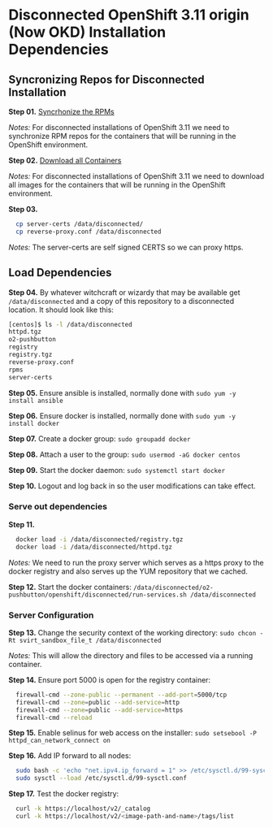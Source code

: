 # Disconnected OpenShift 3.11 origin (Now OKD) Installation Dependencies


## Syncronizing Repos for Disconnected Installation

**Step 01.** [Syncrhonize the RPMs](./repo-sync)

*Notes:* For disconnected installations of OpenShift 3.11 we need to synchronize RPM repos for the containers that will be running in the OpenShift environment.

**Step 02.** [Download all Containers](./containers)

*Notes:* For disconnected installations of OpenShift 3.11 we need to download all images for the containers that will be running in the OpenShift environment. 

**Step 03.**
```bash
  cp server-certs /data/disconnected/
  cp reverse-proxy.conf /data/disconnected
```

*Notes:* The server-certs are self signed CERTS so we can proxy https.


## Load Dependencies

**Step 04.** By whatever witchcraft or wizardy that may be available get `/data/disconnected` and a copy of this repository to a disconnected location. It should look like this:
```bash
[centos]$ ls -l /data/disconnected
httpd.tgz
o2-pushbutton
registry
registry.tgz
reverse-proxy.conf
rpms
server-certs
```

**Step 05.** Ensure ansible is installed, normally done with `sudo yum -y install ansible`

**Step 06.** Ensure docker is installed, normally done with `sudo yum -y install docker`

**Step 07.** Create a docker group: `sudo groupadd docker`

**Step 08.** Attach a user to the group: `sudo usermod -aG docker centos`

**Step 09.** Start the docker daemon: `sudo systemctl start docker`

**Step 10.** Logout and log back in so the user modifications can take effect. 


### Serve out dependencies

**Step 11.**
```bash
  docker load -i /data/disconnected/registry.tgz
  docker load -i /data/disconnected/httpd.tgz
```

*Notes:* We need to run the proxy server which serves as a https proxy to the docker registry and also serves up the YUM repository that we cached.

**Step 12.** Start the docker containers: `/data/disconnected/o2-pushbutton/openshift/disconnected/run-services.sh /data/disconnected`


### Server Configuration

**Step 13.** Change the security context of the working directory: `sudo chcon -Rt svirt_sandbox_file_t /data/disconnected`

*Notes:* This will allow the directory and files to be accessed via a running container.

**Step 14.** Ensure port 5000 is open for the registry container:
```bash
  firewall-cmd --zone-public --permanent --add-port=5000/tcp
  firewall-cmd --zone=public --add-service=http
  firewall-cmd --zone=public --add-service=https
  firewall-cmd --reload
```

**Step 15.** Enable selinus for web access on the installer: `sudo setsebool -P httpd_can_network_connect on`

**Step 16.** Add IP forward to all nodes: 
```bash
  sudo bash -c 'echo "net.ipv4.ip_forward = 1" >> /etc/sysctl.d/99-sysctl.conf'
  sudo sysctl --load /etc/sysctl.d/99-sysctl.conf
```

**Step 17.** Test the docker registry: 
```bash
  curl -k https://localhost/v2/_catalog
  curl -k https://localhost/v2/<image-path-and-name>/tags/list
```
